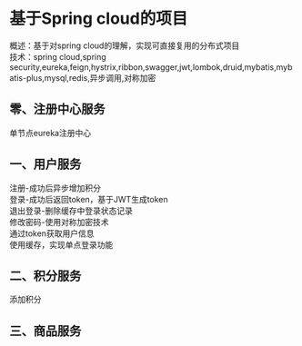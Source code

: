 # 基于Spring cloud的项目
概述：基于对spring cloud的理解，实现可直接复用的分布式项目<br>
技术：spring cloud,spring security,eureka,feign,hystrix,ribbon,swagger,jwt,lombok,druid,mybatis,mybatis-plus,mysql,redis,异步调用,对称加密<br>
## 零、注册中心服务
单节点eureka注册中心<br>
## 一、用户服务
注册-成功后异步增加积分<br>
登录-成功后返回token，基于JWT生成token<br>
退出登录-删除缓存中登录状态记录<br>
修改密码-使用对称加密技术<br>
通过token获取用户信息<br>
使用缓存，实现单点登录功能<br>
## 二、积分服务
添加积分<br>
## 三、商品服务
<br>
